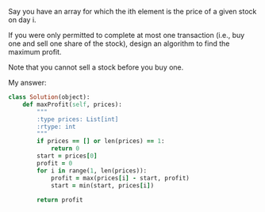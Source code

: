 Say you have an array for which the ith element is the price of a given stock on day i.

If you were only permitted to complete at most one transaction (i.e., buy one and sell one share of the stock), design an algorithm to find the maximum profit.

Note that you cannot sell a stock before you buy one.

My answer:

```ruby
class Solution(object):
    def maxProfit(self, prices):
        """
        :type prices: List[int]
        :rtype: int
        """
        if prices == [] or len(prices) == 1:
            return 0
        start = prices[0]
        profit = 0
        for i in range(1, len(prices)):
            profit = max(prices[i] - start, profit)
            start = min(start, prices[i])
            
        return profit
```
